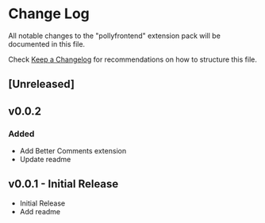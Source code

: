 # Change Log

All notable changes to the "pollyfrontend" extension pack will be documented in this file.

Check [Keep a Changelog](http://keepachangelog.com/) for recommendations on how to structure this file.

## [Unreleased]

## v0.0.2

### Added

- Add Better Comments extension
- Update readme

## v0.0.1 - Initial Release

- Initial Release
- Add readme

